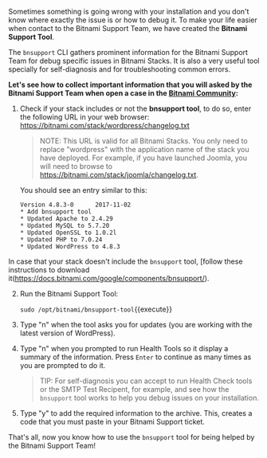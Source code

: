 Sometimes something is going wrong with your installation and you don't know where exactly the issue is or how to debug it. To make your life easier when contact to the Bitnami Support Team, we have created the **Bitnami Support Tool**. 

The `bnsupport` CLI gathers prominent information for the Bitnami Support Team for debug specific issues in Bitnami Stacks. It is also a very useful tool specially for self-diagnosis and for troubleshooting common errors. 

**Let's see how to collect important information that you will asked by the Bitnami Support Team when open a case in the [Bitnami Community](https://community.bitnami.com/):**

1. Check if your stack includes or not the **bnsupport tool**, to do so, enter the following URL in your web browser: https://bitnami.com/stack/wordpress/changelog.txt

   > NOTE: This URL is valid for all Bitnami Stacks. You only need to replace "wordpress" with the application name of the stack you have deployed. For example, if you have launched Joomla, you will need to browse to https://bitnami.com/stack/joomla/changelog.txt.

   You should see an entry similar to this:

   ~~~
   Version 4.8.3-0      2017-11-02
   * Add bnsupport tool
   * Updated Apache to 2.4.29
   * Updated MySQL to 5.7.20
   * Updated OpenSSL to 1.0.2l
   * Updated PHP to 7.0.24
   * Updated WordPress to 4.8.3
   ~~~

In case that your stack doesn't include the `bnsupport` tool, [follow these instructions to download it(https://docs.bitnami.com/google/components/bnsupport/).

2. Run the Bitnami Support Tool:

   `sudo /opt/bitnami/bnsupport-tool`{{execute}}

3. Type "n" when the tool asks you for updates (you are working with the latest version of WordPress). 
4. Type "n" when you prompted to run Health Tools so it display a summary of the information. Press `Enter` to continue as many times as you are prompted to do it.

   > TIP: For self-diagnosis you can accept to run Health Check tools or the SMTP Test Recipent, for example, and see how the `bnsupport` tool works to help you debug issues on your installation. 

5. Type "y" to add the required information to the archive. This, creates a code that you must paste in your Bitnami Support ticket.

That's all, now you know how to use the `bnsupport` tool for being helped by the Bitnami Support Team!
